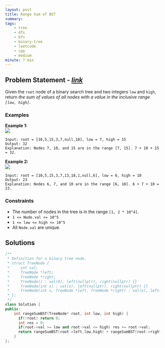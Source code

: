 ```yaml
---
layout: post
title: Range Sum of BST
summary:
tags:
    - tree
    - dfs
    - bfs
    - binary-tree
    - leetcode
    - cpp
    - medium
minute: 7 min
---
```


## Problem Statement - [*link*](https://leetcode.com/problems/range-sum-of-bst)  

Given the `root` node of a binary search tree and two integers `low` and `high`, return *the sum of values of all nodes with a value in the inclusive range `[low, high]`*.

### Examples

**Example 1:**  
<img src="https://assets.leetcode.com/uploads/2020/11/05/bst1.jpg">
```
Input: root = [10,5,15,3,7,null,18], low = 7, high = 15
Output: 32
Explanation: Nodes 7, 10, and 15 are in the range [7, 15]. 7 + 10 + 15 = 32.
```

**Example 2:**  
<img src="https://assets.leetcode.com/uploads/2020/11/05/bst2.jpg">
```
Input: root = [10,5,15,3,7,13,18,1,null,6], low = 6, high = 10
Output: 23
Explanation: Nodes 6, 7, and 10 are in the range [6, 10]. 6 + 7 + 10 = 23.
```

### Constraints
+ The number of nodes in the tree is in the range `[1, 2 * 10^4]`.
+ `1 <= Node.val <= 10^5`
+ `1 <= low <= high <= 10^5`
+ All `Node.val` are unique.

## Solutions

```cpp
/**
 * Definition for a binary tree node.
 * struct TreeNode {
 *     int val;
 *     TreeNode *left;
 *     TreeNode *right;
 *     TreeNode() : val(0), left(nullptr), right(nullptr) {}
 *     TreeNode(int x) : val(x), left(nullptr), right(nullptr) {}
 *     TreeNode(int x, TreeNode *left, TreeNode *right) : val(x), left(left), right(right) {}
 * };
 */
class Solution {
public:
    int rangeSumBST(TreeNode* root, int low, int high) {
      if(!root) return 0;
      int res = 0;
      if(root->val >= low and root->val <= high) res += root->val;
      return rangeSumBST(root->left,low,high) + rangeSumBST(root->right,low,high) + res;
    }
};
```

